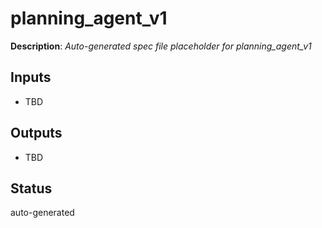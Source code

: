 # planning_agent_v1

**Description**: _Auto-generated spec file placeholder for planning_agent_v1_

## Inputs
- TBD

## Outputs
- TBD

## Status
auto-generated
